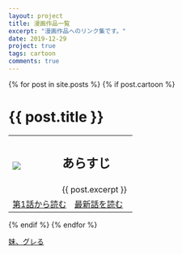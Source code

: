 ```yaml
---
layout: project
title: 漫画作品一覧
excerpt: "漫画作品へのリンク集です。"
date: 2019-12-29
project: true
tags: cartoon
comments: true
---
```


{% for post in site.posts %}
{% if post.cartoon %}
<div class="wrapper animated fadeIn">
  <div class="content">
    <div class="post-title">
      <h1>{{ post.title }}</h1>
    </div>
    <div class="content">
      <table>
        <tr>
          <td rowspan="2" colspan="2"  width="40%">
            <img src = "{{ site.url }}/{{ post.url-logo }}">
          </td>
          <td colspan="4" width="60%">
            <h2>あらすじ</h2>
          </td>
        </tr>
        <tr>
          <td colspan="4">
            {{ post.excerpt }}
          </td>
        </tr>
        <tr>
          <td colspan="3" width="50%">
            <a class="btn zoombtn" href="{{ post.url-initial }}">
              第1話から読む
            </a>
          </td>
          <td colspan="3"  width="50%">
            <a class="btn zoombtn" href="{{ post.url-final }}">
              最新話を読む
            </a>
          </td>
        </tr>
      </table>
    </div>
  </div>
</div>
{% endif %}
{% endfor %}

[妹、グレる](https://www.pixiv.net/user/20006473/series/8073)
